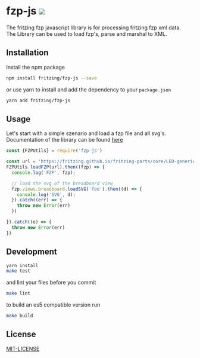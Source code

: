 # fzp-js [![](https://fritzing.github.io/fzp-js/badge.svg)](https://fritzing.github.io/fzp-js/)

The fritzing fzp javascript library is for processing fritzing fzp xml data.  
The Library can be used to load fzp's, parse and marshal to XML.


## Installation

Install the npm package
```sh
npm install fritzing/fzp-js --save
```

or use yarn to install and add the dependency to your `package.json`
```sh
yarn add fritzing/fzp-js
```


## Usage

Let's start with a simple szenario and load a fzp file and all svg's.  
Documentation of the library can be found [here](https://fritzing.github.io/fzp-js/)
```javascript
const {FZPUtils} = require('fzp-js')

const url = 'https://fritzing.github.io/fritzing-parts/core/LED-generic-3mm.fzp'
FZPUtils.loadFZP(url).then((fzp) => {
  console.log('FZP', fzp);

  // load the svg of the breadboard view
  fzp.views.breadboard.loadSVG('foo').then((d) => {
    console.log('SVG', d);
  }).catch((err) => {
    throw new Error(err)
  })

}).catch((e) => {
  throw new Error(err)
})
```


## Development
```sh
yarn install
make test
```

and lint your files before you commit
```sh
make lint
```

to build an es5 compatible version run
```sh
make build
```


## License
[MIT-LICENSE](LICENSE)
